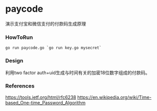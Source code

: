 # paycode
演示支付宝和微信支付的付款码生成原理


### HowToRun

    go run paycode.go `go run key.go mysecret`

### Design

利用two factor auth+uid生成与时间有关的加密18位数字组成的付款码。

### References

https://tools.ietf.org/html/rfc6238
https://en.wikipedia.org/wiki/Time-based_One-time_Password_Algorithm
